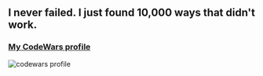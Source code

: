 ## I never failed. I just found 10,000 ways that didn't work.

### [My CodeWars profile](https://www.codewars.com/users/JustCursed)
<img align="left" alt="codewars profile" src="https://www.codewars.com/users/funkyra/badges/large" />

<!--
**JustCursed/JustCursed** is a ✨ _special_ ✨ repository because its `README.md` (this file) appears on your GitHub profile.

Here are some ideas to get you started:

- 🔭 I’m currently working on ...
- 🌱 I’m currently learning ...
- 👯 I’m looking to collaborate on ...
- 🤔 I’m looking for help with ...
- 💬 Ask me about ...
- 📫 How to reach me: ...
- 😄 Pronouns: ...
- ⚡ Fun fact: ...
-->
